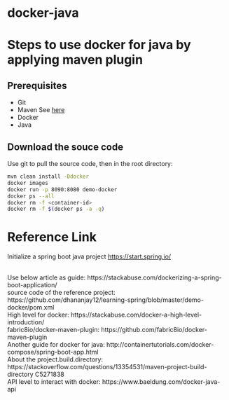 # docker-java

# Steps to use docker for java by applying maven plugin

## Prerequisites
* Git
* Maven
    See [here](https://github.com/HuangMarco/knowledge-hub/blob/dev/linux-operation/linux_installation_softwares_components.md)
* Docker
* Java

## Download the souce code
Use git to pull the source code, then in the root directory:
```sh
mvn clean install -Ddocker 
docker images
docker run -p 8090:8080 demo-docker 
docker ps --all
docker rm -f <container-id>
docker rm -f $(docker ps -a -q)
```

# Reference Link
Initialize a spring boot java project
https://start.spring.io/

<br>
Use below article as guide:
https://stackabuse.com/dockerizing-a-spring-boot-application/
<br>
source code of the reference project: https://github.com/dhananjay12/learning-spring/blob/master/demo-docker/pom.xml

<br>
High level for docker:
https://stackabuse.com/docker-a-high-level-introduction/


<br>
fabric8io/docker-maven-plugin:
https://github.com/fabric8io/docker-maven-plugin

<br>
Another guide for docker for java:
http://containertutorials.com/docker-compose/spring-boot-app.html


<br>
About the project.build.directory:
https://stackoverflow.com/questions/13354531/maven-project-build-directory
C5271838


<br>
API level to interact with docker:
https://www.baeldung.com/docker-java-api
